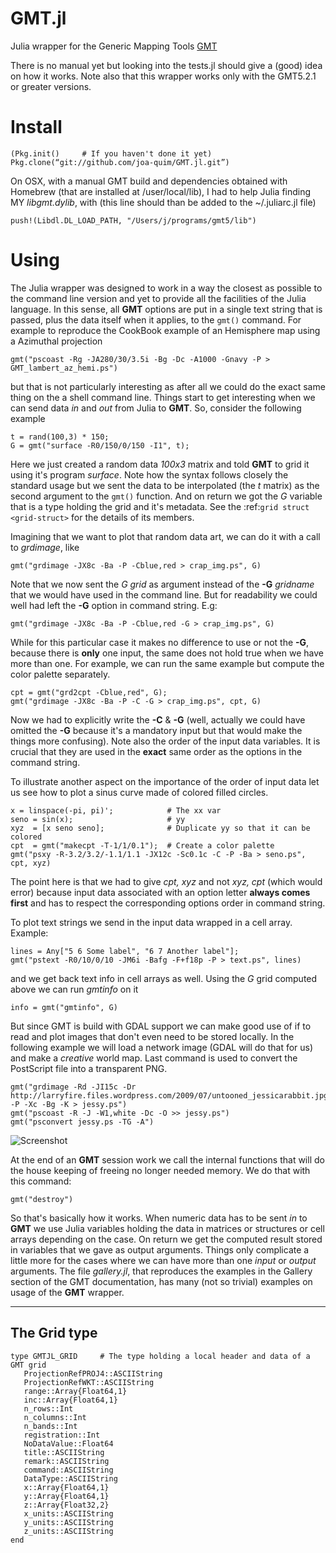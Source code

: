 GMT.jl
======

Julia wrapper for the Generic Mapping Tools [GMT](http://gmt.soest.hawaii.edu)

There is no manual yet but looking into the tests.jl should give a (good) idea on how it works. Note also that this
wrapper works only with the GMT5.2.1 or greater versions.

Install
=======

    (Pkg.init()		# If you haven't done it yet)
    Pkg.clone(“git://github.com/joa-quim/GMT.jl.git”)

On OSX, with a manual GMT build and dependencies obtained with Homebrew (that are installed at /user/local/lib), I had to help
Julia finding MY *libgmt.dylib*, with (this line should than be added to the ~/.juliarc.jl file)

    push!(Libdl.DL_LOAD_PATH, "/Users/j/programs/gmt5/lib")

Using
=====

The Julia wrapper was designed to work in a way the closest as possible to the command line version and yet to provide all the facilities of the Julia language. In this sense, all **GMT** options are put in a single text string that is passed, plus the data itself when it applies, to the ``gmt()`` command. For example to reproduce the CookBook example of an Hemisphere map using a Azimuthal projection

    gmt("pscoast -Rg -JA280/30/3.5i -Bg -Dc -A1000 -Gnavy -P > GMT_lambert_az_hemi.ps")

but that is not particularly interesting as after all we could do the exact same thing on the a shell command line. Things start to get interesting when we can send data *in* and *out* from Julia to
**GMT**. So, consider the following example

    t = rand(100,3) * 150;
    G = gmt("surface -R0/150/0/150 -I1", t);

Here we just created a random data *100x3* matrix and told **GMT** to grid it using it's program *surface*. Note how the syntax follows closely the standard usage but we sent the data to be interpolated (the *t* matrix) as the second argument to the ``gmt()`` function. And on return we got the *G* variable that is a type holding the grid and it's metadata. See the :ref:`grid struct <grid-struct>` for the details of its members.

Imagining that we want to plot that random data art, we can do it with a call to *grdimage*, like

    gmt("grdimage -JX8c -Ba -P -Cblue,red > crap_img.ps", G)

Note that we now sent the *G grid* as argument instead of the **-G** *gridname* that we would have used in the command line. But for readability we could well had left the **-G** option in command string. E.g:

    gmt("grdimage -JX8c -Ba -P -Cblue,red -G > crap_img.ps", G)

While for this particular case it makes no difference to use or not the **-G**, because there is **only** one input, the same does not hold true when we have more than one. For example, we can run the same example but compute the color palette separately.

    cpt = gmt("grd2cpt -Cblue,red", G);
    gmt("grdimage -JX8c -Ba -P -C -G > crap_img.ps", cpt, G)

Now we had to explicitly write the **-C** & **-G** (well, actually we could have omitted the **-G** because it's a mandatory input but that would make the things more confusing). Note also the order of the input data variables. It is crucial that they are used in the **exact** same order as the options in the command string.

To illustrate another aspect on the importance of the order of input data let us see how to plot a sinus curve made of colored filled circles.

    x = linspace(-pi, pi)';            # The xx var
    seno = sin(x);                     # yy
    xyz  = [x seno seno];              # Duplicate yy so that it can be colored
    cpt  = gmt("makecpt -T-1/1/0.1");  # Create a color palette
    gmt("psxy -R-3.2/3.2/-1.1/1.1 -JX12c -Sc0.1c -C -P -Ba > seno.ps", cpt, xyz)

The point here is that we had to give *cpt, xyz* and not *xyz, cpt* (which would error) because input data associated with an option letter **always comes first** and has to respect the corresponding options order in command string.

To plot text strings we send in the input data wrapped in a cell array. Example:

    lines = Any["5 6 Some label", "6 7 Another label"];
    gmt("pstext -R0/10/0/10 -JM6i -Bafg -F+f18p -P > text.ps", lines)

and we get back text info in cell arrays as well. Using the *G* grid computed above we can run *gmtinfo* on it

    info = gmt("gmtinfo", G)

But since GMT is build with GDAL support we can make good use of if to read and plot images that don't even need to be stored
locally. In the following example we will load a network image (GDAL will do that for us) and make a *creative* world map.
Last command is used to convert the PostScript file into a transparent PNG.

    gmt("grdimage -Rd -JI15c -Dr http://larryfire.files.wordpress.com/2009/07/untooned_jessicarabbit.jpg -P -Xc -Bg -K > jessy.ps")
    gmt("pscoast -R -J -W1,white -Dc -O >> jessy.ps")
    gmt("psconvert jessy.ps -TG -A")

![Screenshot](http://w3.ualg.pt/~jluis/jessy.png)

At the end of an **GMT** session work we call the internal functions that will do the house keeping of freeing no longer needed memory. We do that with this command:

    gmt("destroy")

So that's basically how it works. When numeric data has to be sent *in* to **GMT** we use Julia variables holding the data in matrices or structures or cell arrays depending on the case. On return we get the computed result stored in variables that we gave as output arguments. Things only complicate a little more for the cases where we can have more than one *input* or *output* arguments. The file *gallery.jl*, that reproduces the examples in the Gallery section of the GMT documentation, has many (not so trivial) examples on usage of the **GMT** wrapper.

----------

The  Grid type
-------------

    type GMTJL_GRID 	# The type holding a local header and data of a GMT grid
	   ProjectionRefPROJ4::ASCIIString
	   ProjectionRefWKT::ASCIIString
	   range::Array{Float64,1}
	   inc::Array{Float64,1}
	   n_rows::Int
	   n_columns::Int
	   n_bands::Int
	   registration::Int
	   NoDataValue::Float64
	   title::ASCIIString
	   remark::ASCIIString
	   command::ASCIIString
	   DataType::ASCIIString
	   x::Array{Float64,1}
	   y::Array{Float64,1}
	   z::Array{Float32,2}
	   x_units::ASCIIString
	   y_units::ASCIIString
	   z_units::ASCIIString
    end

